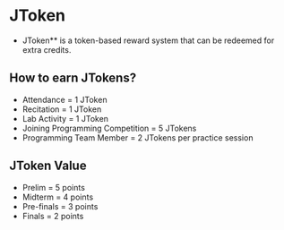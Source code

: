 # JToken
- JToken** is a token-based reward system that can be redeemed for extra credits.

## How to earn JTokens?
- Attendance = 1 JToken
- Recitation = 1 JToken
- Lab Activity = 1 JToken
- Joining Programming Competition = 5 JTokens
- Programming Team Member = 2 JTokens per practice session
  
## JToken Value
- Prelim = 5 points
- Midterm = 4 points
- Pre-finals = 3 points
- Finals = 2 points
